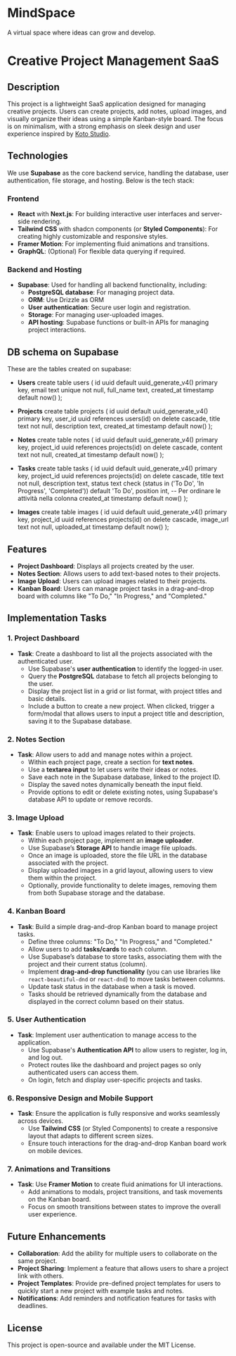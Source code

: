 # MindSpace
A virtual space where ideas can grow and develop.

# Creative Project Management SaaS

## Description
This project is a lightweight SaaS application designed for managing creative projects. Users can create projects, add notes, upload images, and visually organize their ideas using a simple Kanban-style board. The focus is on minimalism, with a strong emphasis on sleek design and user experience inspired by [Koto Studio](https://koto.studio/work/bolt/).

## Technologies
We use **Supabase** as the core backend service, handling the database, user authentication, file storage, and hosting. Below is the tech stack:

### Frontend
- **React** with **Next.js**: For building interactive user interfaces and server-side rendering.
- **Tailwind CSS** with shadcn components (or **Styled Components**): For creating highly customizable and responsive styles.
- **Framer Motion**: For implementing fluid animations and transitions.
- **GraphQL**: (Optional) For flexible data querying if required.

### Backend and Hosting
- **Supabase**: Used for handling all backend functionality, including:
  - **PostgreSQL database**: For managing project data.
  - **ORM**: Use Drizzle as ORM
  - **User authentication**: Secure user login and registration.
  - **Storage**: For managing user-uploaded images.
  - **API hosting**: Supabase functions or built-in APIs for managing project interactions.

## DB schema on Supabase ##
These are the tables created on supabase:

- **Users**
create table users (
    id uuid default uuid_generate_v4() primary key,
    email text unique not null,
    full_name text,
    created_at timestamp default now()
);

- **Projects**
create table projects (
    id uuid default uuid_generate_v4() primary key,
    user_id uuid references users(id) on delete cascade,
    title text not null,
    description text,
    created_at timestamp default now()
);

- **Notes**
create table notes (
    id uuid default uuid_generate_v4() primary key,
    project_id uuid references projects(id) on delete cascade,
    content text not null,
    created_at timestamp default now()
);

- **Tasks**
create table tasks (
    id uuid default uuid_generate_v4() primary key,
    project_id uuid references projects(id) on delete cascade,
    title text not null,
    description text,
    status text check (status in ('To Do', 'In Progress', 'Completed')) default 'To Do',
    position int,  -- Per ordinare le attività nella colonna
    created_at timestamp default now()
);

- **Images**
create table images (
    id uuid default uuid_generate_v4() primary key,
    project_id uuid references projects(id) on delete cascade,
    image_url text not null,
    uploaded_at timestamp default now()
);

## Features
- **Project Dashboard**: Displays all projects created by the user.
- **Notes Section**: Allows users to add text-based notes to their projects.
- **Image Upload**: Users can upload images related to their projects.
- **Kanban Board**: Users can manage project tasks in a drag-and-drop board with columns like "To Do," "In Progress," and "Completed."

## Implementation Tasks

### 1. Project Dashboard
- **Task**: Create a dashboard to list all the projects associated with the authenticated user.
  - Use Supabase's **user authentication** to identify the logged-in user.
  - Query the **PostgreSQL** database to fetch all projects belonging to the user.
  - Display the project list in a grid or list format, with project titles and basic details.
  - Include a button to create a new project. When clicked, trigger a form/modal that allows users to input a project title and description, saving it to the Supabase database.

### 2. Notes Section
- **Task**: Allow users to add and manage notes within a project.
  - Within each project page, create a section for **text notes**.
  - Use a **textarea input** to let users write their ideas or notes.
  - Save each note in the Supabase database, linked to the project ID.
  - Display the saved notes dynamically beneath the input field.
  - Provide options to edit or delete existing notes, using Supabase's database API to update or remove records.

### 3. Image Upload
- **Task**: Enable users to upload images related to their projects.
  - Within each project page, implement an **image uploader**.
  - Use Supabase’s **Storage API** to handle image file uploads.
  - Once an image is uploaded, store the file URL in the database associated with the project.
  - Display uploaded images in a grid layout, allowing users to view them within the project.
  - Optionally, provide functionality to delete images, removing them from both Supabase storage and the database.

### 4. Kanban Board
- **Task**: Build a simple drag-and-drop Kanban board to manage project tasks.
  - Define three columns: "To Do," "In Progress," and "Completed."
  - Allow users to add **tasks/cards** to each column.
  - Use Supabase’s database to store tasks, associating them with the project and their current status (column).
  - Implement **drag-and-drop functionality** (you can use libraries like `react-beautiful-dnd` or `react-dnd`) to move tasks between columns.
  - Update task status in the database when a task is moved.
  - Tasks should be retrieved dynamically from the database and displayed in the correct column based on their status.

### 5. User Authentication
- **Task**: Implement user authentication to manage access to the application.
  - Use Supabase's **Authentication API** to allow users to register, log in, and log out.
  - Protect routes like the dashboard and project pages so only authenticated users can access them.
  - On login, fetch and display user-specific projects and tasks.

### 6. Responsive Design and Mobile Support
- **Task**: Ensure the application is fully responsive and works seamlessly across devices.
  - Use **Tailwind CSS** (or Styled Components) to create a responsive layout that adapts to different screen sizes.
  - Ensure touch interactions for the drag-and-drop Kanban board work on mobile devices.

### 7. Animations and Transitions
- **Task**: Use **Framer Motion** to create fluid animations for UI interactions.
  - Add animations to modals, project transitions, and task movements on the Kanban board.
  - Focus on smooth transitions between states to improve the overall user experience.

## Future Enhancements
- **Collaboration**: Add the ability for multiple users to collaborate on the same project.
- **Project Sharing**: Implement a feature that allows users to share a project link with others.
- **Project Templates**: Provide pre-defined project templates for users to quickly start a new project with example tasks and notes.
- **Notifications**: Add reminders and notification features for tasks with deadlines.

## License
This project is open-source and available under the MIT License.